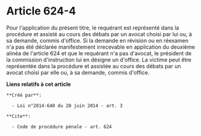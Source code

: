 # Article 624-4

Pour l'application du présent titre, le requérant est représenté dans la procédure et assisté au cours des débats par un
avocat choisi par lui ou, à sa demande, commis d'office. Si la demande en révision ou en réexamen n'a pas été déclarée
manifestement irrecevable en application du deuxième alinéa de l'article 624 et que le requérant n'a pas d'avocat, le
président de la commission d'instruction lui en désigne un d'office. La victime peut être représentée dans la procédure et
assistée au cours des débats par un avocat choisi par elle ou, à sa demande, commis d'office.

**Liens relatifs à cet article**

	**Créé par**:

	  - Loi n°2014-640 du 20 juin 2014 - art. 3

	**Cite**:

	  - Code de procédure pénale - art. 624
